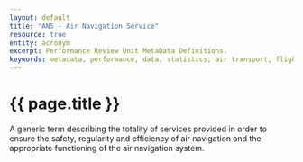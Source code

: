 ```yaml
---
layout: default
title: "ANS - Air Navigation Service"
resource: true
entity: acronym
excerpt: Performance Review Unit MetaData Definitions.
keywords: metadata, performance, data, statistics, air transport, flights, europe, delay, safety
---
```

# {{ page.title }}

A generic term describing the totality of services provided in order to ensure the safety,
regularity and efficiency of air navigation and the appropriate functioning of the
air navigation system.